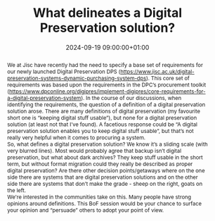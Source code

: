 ---
abstract: "We at Jisc have recently had the need to specify a base set of requirements
  for our newly launched Digital Preservation DPS (https://www.jisc.ac.uk/digital-preservation-systems-dynamic-purchasing-system-dps).
  This core set of requirements was based upon the requirements in the DPC’s procurement
  toolkit (https://www.dpconline.org/digipres/implement-digipres/core-requirements-for-a-digital-preservation-system).
  In the course of our discussions, when identifying the requirements, the question
  of a definition of a digital preservation solution arose. There are many definitions
  of digital preservation (my favourite short one is “keeping digital stuff usable”),
  but none for a digital preservation solution (at least not that I’ve found). A facetious
  response could be “A digital preservation solution enables you to keep digital stuff
  usable”, but that’s not really very helpful when it comes to procuring a system.
  \n\nSo, what defines a digital preservation solution? We know it’s a sliding scale
  (with very blurred lines). Most would probably agree that backup isn’t digital preservation,
  but what about dark archives? They keep stuff usable in the short term, but without
  format migration could they really be described as proper digital preservation?
  Are there other decision points/getaways where on the one side there are systems
  that are digital preservation solutions and on the other side there are systems
  that don’t make the grade - sheep on the right, goats on the left.\n\nWe're interested
  in the communities take on this. Many people have strong opinions around definitions.
  This BoF session would be your chance to surface your opinion and “persuade” others
  to adopt your point of view."
creators:
- Karen Colbron
- Paul Stokes
date: 2024-09-19 09:00:00+01:00
document_url: null
grand_parent: iPRES
institutions: []
keywords:
- approaches to preservation
- from document to data
landing_page_url: ''
language: eng
layout: publication
license: Creative Commons Zero (CC0-1.0)
notes_url: https://docs.google.com/document/d/1LHG6DswIT6-54t6H7I0LDmwJdssZvpcagEW0S_1H8jE/edit#heading=h.aar4tupij1po
parent: iPRES 2024
publication_type: birds of a feather
size: null
slides_url: ''
source_name: iPRES
stream_url: ''
title: What delineates a Digital Preservation solution?
year: 2024
---